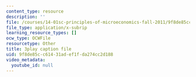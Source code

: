 ```yaml
---
content_type: resource
description: ''
file: /courses/14-01sc-principles-of-microeconomics-fall-2011/9f8de85cc61431adef1fda274cc2d188_pmolioUklXI.srt
file_type: application/x-subrip
learning_resource_types: []
ocw_type: OCWFile
resourcetype: Other
title: 3play caption file
uid: 9f8de85c-c614-31ad-ef1f-da274cc2d188
video_metadata:
  youtube_id: null
---
```

